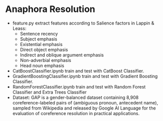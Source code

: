 # Anaphora Resolution
- feature.py extract features according to Salience factors in Lappin & Leass:
  * Sentence recency
  * Subject emphasis
  * Existential emphasis
  * Direct object emphasis
  * Indirect and oblique argument emphasis
  * Non-adverbial emphasis
  * Head noun emphasis
- CatBoostClassifier.ipynb train and test with CatBoost Classifier.
- GradientBoostingClassifier.ipynb train and test with Gradient Boosting Classifier.
- RandomForestClassifier.ipynb train and test with Random Forest Classifier and Extra Trees Classifier
- Dataset: GAP is a gender-balanced dataset containing 8,908 coreference-labeled pairs of (ambiguous pronoun, antecedent name), sampled from Wikipedia and released by Google AI Language for the evaluation of coreference resolution in practical applications.
